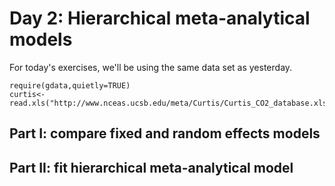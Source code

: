 Day 2: Hierarchical meta-analytical models
================

For today's exercises, we'll be using the same data set as yesterday.

    require(gdata,quietly=TRUE)
    curtis<-read.xls("http://www.nceas.ucsb.edu/meta/Curtis/Curtis_CO2_database.xls",as.is=TRUE,verbose=FALSE,sheet=1)

Part I: compare fixed and random effects models
-----------------------------------------------

Part II: fit hierarchical meta-analytical model
-----------------------------------------------

